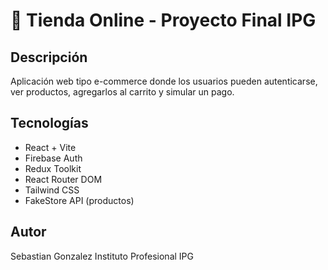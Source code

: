 # 🛒 Tienda Online - Proyecto Final IPG

## Descripción
Aplicación web tipo e-commerce donde los usuarios pueden autenticarse, ver productos, agregarlos al carrito y simular un pago.

## Tecnologías
- React + Vite
- Firebase Auth
- Redux Toolkit
- React Router DOM
- Tailwind CSS
- FakeStore API (productos)

## Autor

Sebastian Gonzalez 
Instituto Profesional IPG
